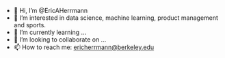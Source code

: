 - 👋 Hi, I’m @EricAHerrmann
- 👀 I’m interested in data science, machine learning, product management and sports.
- 🌱 I’m currently learning ...
- 💞️ I’m looking to collaborate on ...
- 📫 How to reach me: ericherrmann@berkeley.edu

<!---
EricAHerrmann/EricAHerrmann is a ✨ special ✨ repository because its `README.md` (this file) appears on your GitHub profile.
You can click the Preview link to take a look at your changes.
--->
